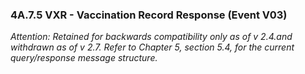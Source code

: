 ### 4A.7.5 VXR - Vaccination Record Response (Event V03)

_*Attention:* Retained for backwards compatibility only as of v 2.4.and withdrawn as of v 2.7. Refer to Chapter 5, section 5.4, for the current query/response message structure._
